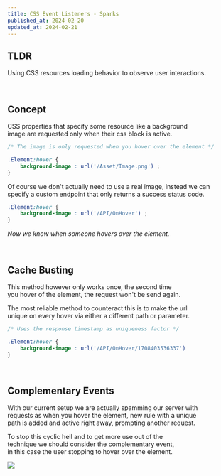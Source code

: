 ```yaml
---
title: CSS Event Listeners - Sparks
published_at: 2024-02-20
updated_at: 2024-02-21
---
```



## TLDR

Using CSS resources loading behavior to observe user interactions.

<br>

## Concept

CSS properties that specify some resource like a background  
image are requested only when their css block is active.

```css
/* The image is only requested when you hover over the element */

.Element:hover {
    background-image : url('/Asset/Image.png') ;
}
```

Of course we don't actually need to use a real image, instead we can  
specify a custom endpoint that only returns a success status code.

```css
.Element:hover {
    background-image : url('/API/OnHover') ;
}
```

*Now we know when someone hovers over the element.*

<br>

## Cache Busting

This method however only works once, the second time  
you hover of the element, the request won't be send again.

The most reliable method to counteract this is to make the url  
unique on every hover via either a different path or parameter. 

```css
/* Uses the response timestamp as uniqueness factor */

.Element:hover {
    background-image : url('/API/OnHover/1708403536337')
}
```

<br>

## Complementary Events

With our current setup we are actually spamming our server with  
requests as when you hover the element, new rule with a unique  
path is added and active right away, prompting another request.

To stop this cyclic hell and to get more use out of the  
technique we should consider the complementary event,  
in this case the user stopping to hover over the element.

<img src = '/CSS%20Sparks.svg'>


<!----------------------------------------------------------------------------->